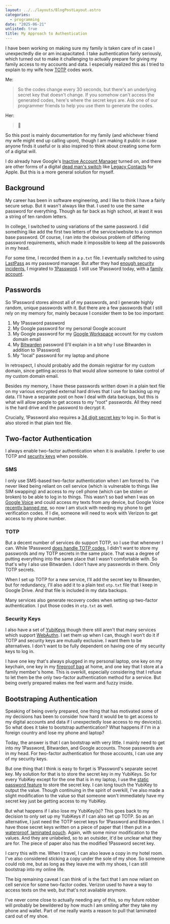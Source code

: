 ```yaml
---
layout: ../../layouts/BlogPostLayout.astro
categories:
  - programming
date: "2025-06-21"
unlisted: true
title: My Approach to Authentication
---
```


I have been working on making sure my family is taken care of in case I
unexpectedly die or am incapacitated. I take authentication fairly seriously,
which turned out to make it challenging to actually prepare for giving my family
access to my accounts and data. I especially realized this as I tried to explain
to my wife how
[TOTP](https://en.wikipedia.org/wiki/Time-based_one-time_password) codes work.

Me:

> So the codes change every 30 seconds, but there's an underlying secret key
> that doesn't change. If you somehow can't access the generated codes, here's
> where the secret keys are. Ask one of our programmer friends to help you use
> them to generate the codes.

Her:

> 🤔

So this post is mainly documentation for my family (and whichever friend my wife
might end up calling upon), though I am making it public in case anyone finds it
useful or is also inspired to think about creating some form of a digital will.

I do already have Google's [Inactive Account
Manager](https://support.google.com/accounts/answer/3036546?hl=en) turned on,
and there are other forms of a digital [dead man's
switch](https://en.wikipedia.org/wiki/Dead_man%27s_switch) like [Legacy
Contacts](https://support.apple.com/en-us/102631) for Apple. But this is a more
general solution for myself.

## Background

My career has been in software engineering, and I like to think I have a fairly
secure setup. But it wasn't always like that. I used to use the same password
for everything. Though as far back as high school, at least it was a string of
ten random letters.

In college, I switched to using variations of the same password. I did something
like add the first two letters of the service/website to a common base password.
Of course, I ran into the obvious problem of differing password requirements,
which made it impossible to keep all the passwords in my head.

For some time, I recorded them in a `p.txt` file. I eventually switched to using
[LastPass](https://www.lastpass.com/) as my password manager. But after they had
[enough security
incidents](https://en.wikipedia.org/wiki/LastPass#Security_incidents), I
migrated to [1Password](https://1password.com/). I still use 1Password today,
with a [family account](https://support.1password.com/explore/families/).

## Passwords

So 1Password stores almost all of my passwords, and I generate highly random,
unique passwords with it. But there are a few passwords that I still rely on my
memory for, mainly because I consider them to be too important:

1. My 1Password password
2. My Google password for my personal Google account
3. My Google password for my [Google Workspace](https://workspace.google.com/)
   account for my custom domain email
4. My [Bitwarden](https://bitwarden.com/) password (I'll explain in a bit why I
   use Bitwarden in addition to 1Password)
5. My "local" password for my laptop and phone

In retrospect, I should probably add the domain registrar for my custom domain,
since getting access to that would allow someone to take control of my custom
domain email.

Besides my memory, I have these passwords written down in a plain text file on
my various encrypted external hard drives that I use for backing up my data.
I'll have a separate post on how I deal with data backups, but this is what will
allow people to get access to my "root" passwords. All they need is the hard
drive and the password to decrypt it.

Crucially, 1Password also requires a [34 digit secret
key](https://support.1password.com/secret-key-security/) to log in. So that is
also stored in that plain text file.

## Two-factor Authentication

I always enable two-factor authentication when it is available. I prefer to use
TOTP and [security
keys](https://www.nytimes.com/wirecutter/reviews/best-security-keys/) when
possible.

### SMS

I only use SMS-based two-factor authentication when I am forced to. I've never
liked being reliant on cell service (which is vulnerable to things like SIM
swapping) and access to my cell phone (which can be stolen or broken) to be able
to log in to things. This wasn't so bad when I was on [Google
Voice](https://en.wikipedia.org/wiki/Google_Voice) and could access my texts
from any device, but Google Voice [recently banned
me](https://www.dannyguo.com/blog/google-banned-me-from-google-voice), so now I
am stuck with needing my phone to get verification codes. If I die, someone will
need to work with Verizon to get access to my phone number.

### TOTP

But a decent number of services do support TOTP, so I use that whenever I can.
While 1Password [does handle TOTP
codes](https://support.1password.com/one-time-passwords), I didn't want to store
my passwords and my TOTP secrets in the same place. That was a degree of putting
everything into the same place that I wasn't comfortable with. So that's why I
also use Bitwarden. I don't have any passwords in there. Only TOTP secrets.

When I set up TOTP for a new service, I'll add the secret key to Bitwarden, but
for redundancy, I'll also add it to a plain text `otp.txt` file that I keep in
Google Drive. And that file is included in my data backups.

Many services also generate recovery codes when setting up two-factor
authentication. I put those codes in `otp.txt` as well.

### Security Keys

I also have a set of [YubiKeys](https://www.yubico.com/products/) though there
still aren't that many services which support
[WebAuthn](https://en.wikipedia.org/wiki/WebAuthn). I set them up when I can,
though I won't do it if TOTP and security keys are mutually exclusive. I want
them to be alternatives. I don't want to be fully dependent on having one of my
security keys to log in.

I have one key that's always plugged in my personal laptop, one key on my
keychain, one key in my [fireproof bag](https://amzn.to/44bqMM1) at home, and
one key that I store at a family member's home. This is overkill, especially
considering that I refuse to let them be the only two-factor authentication
method for a service. But being overly prepared makes me feel warm and fuzzy
inside.

## Bootstraping Authentication

Speaking of being overly prepared, one thing that has motivated some of my
decisions has been to consider how hard it would be to get access to my digital
accounts and data if I unexpectedly lose access to my device(s). So what does it
take to bootstrap authentication? What happens if I'm in a foreign country and
lose my phone and laptop?

Today, the answer is that I can bootstrap with very little. I mainly need to get
into my 1Password, Bitwarden, and Google accounts. Those passwords are in my
head. For two-factor authentication for those accounts, I can use any of my
security keys.

But one thing that I think is easy to forget is 1Password's separate secret key.
My solution for that is to store the secret key in my YubiKeys. So for every
YubiKey except for the one that is in my laptop, I use the [static password
feature](https://support.yubico.com/hc/en-us/articles/360016614980-Programming-a-static-password-into-your-YubiKey)
to store the secret key. I can long touch the YubiKey to output the value.
Though continuing in the spirit of overkill, I've also made a slight
modification to the value so that someone won't immediately have my secret key
just be getting access to my YubiKey.

But what happens if I also lose my YubiKey(s)? This goes back to my decision to
only set up my YubiKeys if I can also set up TOTP. So as an alternative, I just
need the TOTP secret keys for 1Password and Bitwarden. I have those secret keys
written on a piece of paper that I then put in a [waterproof, laminated
pouch](https://amzn.to/40du14g). Again, with some minor modification to the
values. And they are unlabeled, so to an outsider, it'd be unclear what they are
for. The piece of paper also has the modified 1Password secret key.

I carry this with me. When I travel, I can also leave a copy in my hotel room.
I've also considered sticking a copy under the sole of my shoe. So someone could
rob me, but as long as they leave me with my shoes, I can still bootstrap into
my online life.

The big remaining caveat I can think of is the fact that I am now reliant on
cell service for some two-factor codes. Verizon used to have a way to access
texts on the web, but that's not available anymore.

I've never come close to actually needing any of this, so my future robber will
probably be bewildered by how much I am smiling after they take my phone and
wallet. Part of me really wants a reason to pull that laminated card out of my
shoe.
